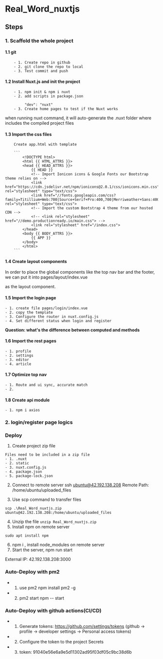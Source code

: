 # Real_Word_nuxtjs
## Steps

### 1. Scaffold the whole project

#### 1.1 git 

        - 1. Create repo in github
        - 2. git clone the repo to local
        - 3. Test commit and push 

#### 1.2 Install Nuxt.js and init the project
        
        - 1. npm init & npm i nuxt
        - 2. add scripts in package.json
             
             "dev": "nuxt"
        - 3. Create home pages to test if the Nuxt works

when running nuxt command, it will auto-generate the .nuxt folder where includes the compiled project files
#### 1.3 Import the css files
        Create app.html with template

        ```
            <!DOCTYPE html>
            <html {{ HTML_ATTRS }}>
            <head {{ HEAD_ATTRS }}>
                {{ HEAD }}
                <!-- Import Ionicon icons & Google Fonts our Bootstrap theme relies on -->
                <link href="https://cdn.jsdelivr.net/npm/ionicons@2.0.1/css/ionicons.min.css" rel="stylesheet" type="text/css">
                <link href="//fonts.googleapis.com/css?family=Titillium+Web:700|Source+Serif+Pro:400,700|Merriweather+Sans:400,700|Source+Sans+Pro:400,300,600,700,300italic,400italic,600italic,700italic" rel="stylesheet" type="text/css">
                <!-- Import the custom Bootstrap 4 theme from our hosted CDN -->
                <!-- <link rel="stylesheet" href="//demo.productionready.io/main.css"> -->
                <link rel="stylesheet" href="/index.css">
            </head>
            <body {{ BODY_ATTRS }}>
                {{ APP }}
            </body>
            </html>
        ```

#### 1.4 Create layout components

In order to place the global components like the top nav bar and the footer, we can put it into pages/layout/index.vue

as the layout component.

#### 1.5 Import the login page

    - 1. create file pages/login/index.vue
    - 2. copy the template
    - 3. Configure the router in nuxt.config.js 
    - 4. Set different status when login and register

**Question: what's the difference between computed and methods**

#### 1.6 Import the rest pages
    - 1. profile
    - 2. settings
    - 3. editor
    - 4. article

#### 1.7 Optimize top nav
    - 1. Route and ui sync, accurate match 
    - 2. 


#### 1.8 Create api module
    - 1. npm i axios


### 2. login/register page logics





### Deploy
   1. Create project zip file

    Files need to be included in a zip file
    - 1. .nuxt
    - 2. static
    - 3. nuxt.config.js
    - 4. package.json
    - 5. package-lock.json

   2. Connect to remote server  ssh ubuntu@42.192.138.208
   Remote Path:  /home/ubuntu/uploaded_files

   3. Use scp command to transfer files
   ```
   scp .\Real_Word_nuxtjs.zip ubuntu@42.192.138.208:/home/ubuntu/uploaded_files
   ``` 
   4. Unzip the file
    ```
    unzip Real_Word_nuxtjs.zip
    ```
   5. Install npm on remote server

   ```
   sudo apt install npm
   ```
   6. npm i , install node_modules on remote server
   7. Start the server, npm run start 


External IP: 42.192.138.208:3000



### Auto-Deploy with pm2
  - 1. use pm2   npm install pm2 -g
  - 2. pm2 start npm -- start

### Auto-Deploy with github actions(CI/CD)

  - 1. Generate tokens: https://github.com/settings/tokens (github -> profile -> developer settings -> Personal access tokens)
  - 2. Configure the token to the project Secrets
  - 3. token: 91040e56e6a9e5d11302ad95f03df05c9bc38d6b